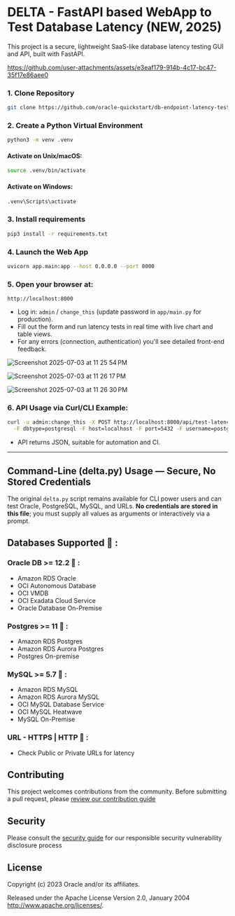 # DELTA - FastAPI based WebApp to Test Database Latency (NEW, 2025)

This project is a secure, lightweight SaaS-like database latency testing GUI and API, built with FastAPI.  

https://github.com/user-attachments/assets/e3eaf179-914b-4c17-bc47-35f17e86aee0


### 1. Clone Repository ###
```bash
git clone https://github.com/oracle-quickstart/db-endpoint-latency-testing-ammeter.git && cd db-endpoint-latency-testing-ammeter/
```

### 2. Create a Python Virtual Environment

```bash
python3 -m venv .venv
```

#### Activate on Unix/macOS:
```bash
source .venv/bin/activate
```

#### Activate on Windows:
```bash
.venv\Scripts\activate
```

### 3. Install requirements
```bash
pip3 install -r requirements.txt
```

### 4. Launch the Web App
```bash
uvicorn app.main:app --host 0.0.0.0 --port 8000
```
### 5. Open your browser at:
```
http://localhost:8000
```
- Log in: `admin` / `change_this` (update password in `app/main.py` for production).
- Fill out the form and run latency tests in real time with live chart and table views.
- For any errors (connection, authentication) you'll see detailed front-end feedback.

![Screenshot 2025-07-03 at 11 25 54 PM](https://github.com/user-attachments/assets/1e26dd2c-9423-46b8-9a76-b05b689e72b6)

![Screenshot 2025-07-03 at 11 26 17 PM](https://github.com/user-attachments/assets/235f6251-3198-4cd4-99a7-63490b4f6405)

![Screenshot 2025-07-03 at 11 26 30 PM](https://github.com/user-attachments/assets/f1b17fb8-f637-4b86-95c9-52dd0b6e2067)

### 6. API Usage via Curl/CLI Example:
```bash
curl -u admin:change_this -X POST http://localhost:8000/api/test-latency \
  -F dbtype=postgresql -F host=localhost -F port=5432 -F username=postgres -F password=yourpassword -F database=postgres -F interval=1 -F period=10
```
- API returns JSON, suitable for automation and CI.

---

## Command-Line (delta.py) Usage — Secure, No Stored Credentials

The original `delta.py` script remains available for CLI power users and can test Oracle, PostgreSQL, MySQL, and URLs. **No credentials are stored in this file**; you must supply all values as arguments or interactively via a prompt.


## Databases Supported 🔌 :

### Oracle DB >= 12.2 📌  : 
- Amazon RDS Oracle
- OCI Autonomous Database
- OCI VMDB
- OCI Exadata Cloud Service
- Oracle Database On-Premise

### Postgres >= 11 📌 :
- Amazon RDS Postgres
- Amazon RDS Aurora Postgres
- Postgres On-premise 

### MySQL >= 5.7 📌  : 
- Amazon RDS MySQL
- Amazon RDS Aurora MySQL
- OCI MySQL Database Service
- OCI MySQL Heatwave
- MySQL On-Premise

### URL - HTTPS | HTTP 📌 :
- Check Public or Private URLs for latency

## Contributing

This project welcomes contributions from the community. Before submitting a pull request, please [review our contribution guide](./CONTRIBUTING.md)

## Security

Please consult the [security guide](./SECURITY.md) for our responsible security vulnerability disclosure process

## License

Copyright (c) 2023 Oracle and/or its affiliates.

Released under the Apache License Version 2.0, January 2004
<http://www.apache.org/licenses/>.
